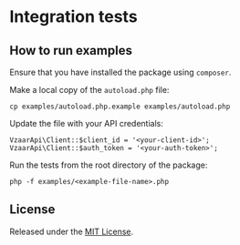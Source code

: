 # Integration tests

## How to run examples

Ensure that you have installed the package using `composer`.

Make a local copy of the `autoload.php` file:

```
cp examples/autoload.php.example examples/autoload.php
```

Update the file with your API credentials:

```
VzaarApi\Client::$client_id = '<your-client-id>';
VzaarApi\Client::$auth_token = '<your-auth-token>';
```

Run the tests from the root directory of the package:

```
php -f examples/<example-file-name>.php
```

## License

Released under the [MIT License](http://www.opensource.org/licenses/MIT).
